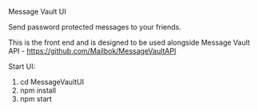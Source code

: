 Message Vault UI

Send password protected messages to your friends.

This is the front end and is designed to be used alongside Message Vault API - https://github.com/Mailbok/MessageVaultAPI

Start UI:

1. cd MessageVaultUI
2. npm install
3. npm start
